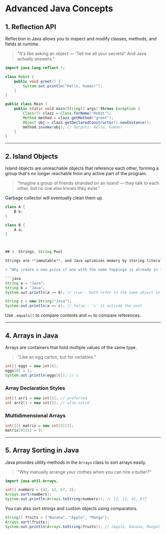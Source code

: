 
# Advanced Java Concepts 



## 1. Reflection API

Reflection in Java allows you to inspect and modify classes, methods, and fields at runtime.

> "It's like asking an object — 'Tell me all your secrets!' And Java actually answers."

```java
import java.lang.reflect.*;

class Robot {
    public void greet() {
        System.out.println("Hello, human!");
    }
}

public class Main {
    public static void main(String[] args) throws Exception {
        Class<?> clazz = Class.forName("Robot");
        Method method = clazz.getMethod("greet");
        Object obj = clazz.getDeclaredConstructor().newInstance();
        method.invoke(obj); // Outputs: Hello, human!
    }
}
```

---

## 2. Island Objects

Island objects are unreachable objects that reference each other, forming a group that's no longer reachable from any active part of the program.

> "Imagine a group of friends stranded on an island — they talk to each other, but no one else knows they exist."

Garbage collector will eventually clean them up.

```java
class A {
    B b;
}

class B {
    A a;
}



## 3. Strings, String Pool

Strings are **immutable**, and Java optimizes memory by storing literal strings in a **String Pool**.

> "Why create a new pizza if one with the same toppings is already in the fridge?"

```java
String a = "Java";
String b = "Java";
System.out.println(a == b); // true - both refer to the same object in pool

String c = new String("Java");
System.out.println(a == c); // false - 'c' is outside the pool
```

Use `.equals()` to compare contents and `==` to compare references.

---

## 4. Arrays in Java

Arrays are containers that hold multiple values of the same type.

> "Like an egg carton, but for variables."

```java
int[] eggs = new int[6];
eggs[0] = 1;
System.out.println(eggs[0]); // 1
```

### Array Declaration Styles

```java
int[] arr1 = new int[5]; // preferred
int arr2[] = new int[5]; // also valid
```

### Multidimensional Arrays

```java
int[][] matrix = new int[3][3];
matrix[0][1] = 9;
```

---

## 5. Array Sorting in Java

Java provides utility methods in the `Arrays` class to sort arrays easily.

> "Why manually arrange your clothes when you can hire a butler?"

```java
import java.util.Arrays;

int[] numbers = {42, 12, 67, 3};
Arrays.sort(numbers);
System.out.println(Arrays.toString(numbers)); // [3, 12, 42, 67]
```

You can also sort strings and custom objects using comparators.

```java
String[] fruits = {"Banana", "Apple", "Mango"};
Arrays.sort(fruits);
System.out.println(Arrays.toString(fruits)); // [Apple, Banana, Mango]
```

